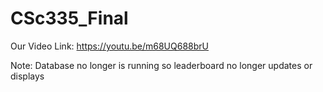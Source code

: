 # CSc335_Final
Our Video Link: https://youtu.be/m68UQ688brU


Note: Database no longer is running so leaderboard no longer updates or displays
